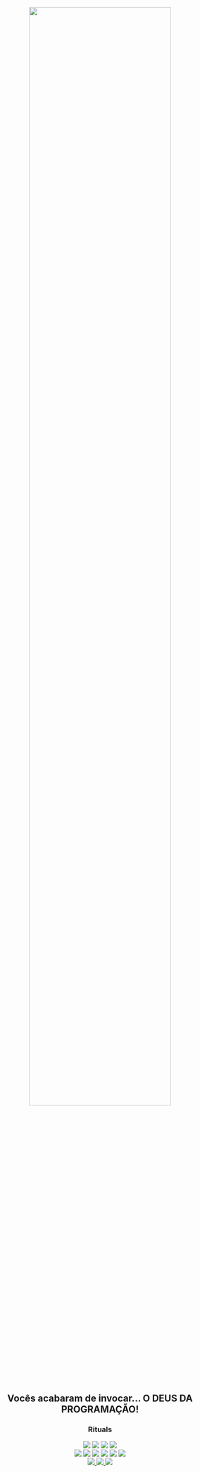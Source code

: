 <div align="center">
  
  <a href="https://app.picpay.com/user/alaanvv"> <img width="80%" src="deus-da-programacao.gif"> </a>
  
  ## Vocês acabaram de invocar... O DEUS DA PROGRAMAÇÃO!
  
</div>

<div align="center">
  
  ### Rituals
  <img src="https://img.shields.io/badge/html-%23323330?style=for-the-badge&logo=html5&logoColor=white">
  <img src="https://img.shields.io/badge/css-%23323330?style=for-the-badge&logo=css3&logoColor=white">
  <img src="https://img.shields.io/badge/javascript-%23323330?style=for-the-badge&logo=javascript&logoColor=white">
  <img src="https://img.shields.io/badge/react-%23323330?style=for-the-badge&logo=react&logoColor=white">
  
  <br>
  
  <img src="https://img.shields.io/badge/python-%23323330?style=for-the-badge&logo=python&logoColor=white">
  <img src="https://img.shields.io/badge/mysql-%23323330?style=for-the-badge&logo=mysql&logoColor=white">
  <img src="https://img.shields.io/badge/sqlite-%23323330?style=for-the-badge&logo=sqlite&logoColor=white">
  <img src="https://img.shields.io/badge/Node.js-%23323330?style=for-the-badge&logo=nodedotjs&logoColor=white">
  <img src="https://img.shields.io/badge/Java-%23323330?style=for-the-badge&logoColor=white">
  <img src="https://img.shields.io/badge/VSCode-%23323330?style=for-the-badge&logo=visualstudiocode&logoColor=white">
 
  <br>
  
  <a href="mailto:alanzerababaca@gmail.com"> 
  <img src="https://img.shields.io/badge/Gmail-%23323330?style=for-the-badge&logo=gmail&logoColor=white">
  </a>

  <a href="https://youtube.com/@alaanvv">
  <img src="https://img.shields.io/badge/YouTube-%23323330?style=for-the-badge&logo=youtube&logoColor=white">
  <a>

  <a href="https://app.picpay.com/user/alaanvv">
  <img src="https://img.shields.io/badge/picpay-%23323330?style=for-the-badge&logo=picpay&logoColor=white">
  </a>

</div>
